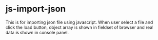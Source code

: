 # js-import-json
This is for importing json file using javascript.
When user select a file and click the load button, object array is shown in fieldset of browser and real data is shown in console panel.
